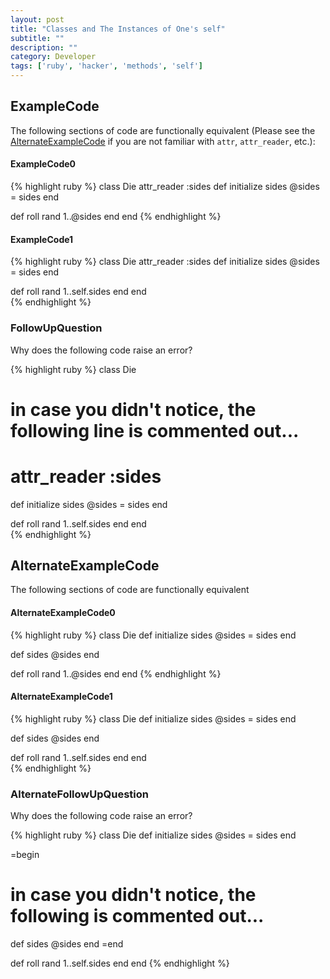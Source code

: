 ```yaml
---
layout: post
title: "Classes and The Instances of One's self"
subtitle: ""
description: ""
category: Developer
tags: ['ruby', 'hacker', 'methods', 'self']
---
```


## <a id='ExampleCode'> </a>ExampleCode

The following sections of code are functionally equivalent (Please see the [AlternateExampleCode](#AlternateExampleCode) if you are not familiar with `attr`, `attr_reader`, etc.):

#### <a id='ExampleCode0'> </a>ExampleCode0
{% highlight ruby %}
class Die
  attr_reader :sides
  def initialize sides
    @sides = sides
  end

  def roll
    rand 1..@sides
  end
end
{% endhighlight %}

#### <a id='ExampleCode1'> </a>ExampleCode1
{% highlight ruby %}
class Die
  attr_reader :sides
  def initialize sides
    @sides = sides
  end

  def roll
    rand 1..self.sides
  end
end  
{% endhighlight %}

### <a id='FollowUpQuestion'> </a>FollowUpQuestion
Why does the following code raise an error?

{% highlight ruby %}
class Die
  # in case you didn't notice, the following line is commented out...
  # attr_reader :sides
  def initialize sides
    @sides = sides
  end

  def roll
    rand 1..self.sides
  end
end  
{% endhighlight %}


## <a id='AlternateExampleCode'> </a>AlternateExampleCode
The following sections of code are functionally equivalent

#### <a id='AlternateExampleCode0'> </a>AlternateExampleCode0
{% highlight ruby %}
class Die
  def initialize sides
    @sides = sides
  end

  def sides
    @sides
  end

  def roll
    rand 1..@sides
  end
end
{% endhighlight %}

#### <a id='AlternateExampleCode1'> </a>AlternateExampleCode1
{% highlight ruby %}
class Die
  def initialize sides
    @sides = sides
  end

  def sides
    @sides
  end

  def roll
    rand 1..self.sides
  end
end  
{% endhighlight %}

### <a id='AlternateFollowUpQuestion'> </a>AlternateFollowUpQuestion
Why does the following code raise an error?

{% highlight ruby %}
class Die
  def initialize sides
    @sides = sides
  end

=begin
  # in case you didn't notice, the following is commented out...
  def sides
    @sides
  end
=end

  def roll
    rand 1..self.sides
  end
end
{% endhighlight %}